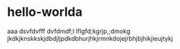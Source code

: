 # hello-worlda
aaa
dsvfdvfff
dvfdmdf;l
lflgfd;kgrjp,;dmokg
jkdkjknskkskjdbdjljpdkdbhurjhkjrmnkdojejrbhjbjhikjieujtykj
